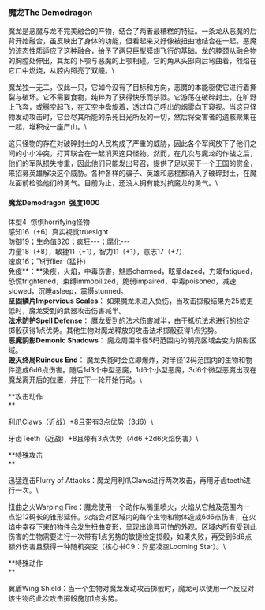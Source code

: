 ### 魔龙The Demodragon 

魔龙是恶魔与龙不完美融合的产物，结合了两者最糟糕的特征。一条龙从恶魔的后背开始融合，虽反映出了身体的功能，但看起来又好像被扭曲地结合在一起。恶魔的流态性质适应了这种融合，给予了两只巨型膜翅飞行的基础。龙的脖颈从融合物的胸膛处伸出，其龙的下颚与恶魔的上颚相碰。它的角从头部向后弯曲着，烈焰在它口中燃烧，从腔内照亮了双瞳。\

魔龙独一无二，仅此一只，它如今没有了目标和方向，恶魔的本能驱使它进行着撕裂与破坏。它不需要食物，纯粹为了获得快乐而杀戮。它游荡在破碎封土，在旷野上飞奔，或腾空起飞，在天空中盘旋着，透过自己呼出的烟雾向下窥视。当这只怪物发动攻击时，它会尽其所能的杀死目光所及的一切，然后将受害者的遗骸聚集在一起，堆积成一座尸山。\

这只怪物的存在对破碎封土的人民构成了严重的威胁，因此各个军阀放下了他们之间的小小冲突，打算联合在一起消灭这只怪物。然而，在几次与魔龙的作战之后，他们的军队损失惨重，因此他们只能发出号召，提供了足以买下一个王国的赏金，来招募英雄解决这个威胁。各种各样的骗子、英雄和恶棍都涌入了破碎封土，在魔龙面前检验他们的勇气。目前为止，还没人拥有能对抗魔龙的勇气。\

#### 魔龙Demodragon  强度1000 

体型4  惊惧horrifying怪物\
感知16（+6）真实视觉truesight\
防御19；生命值320；疯狂---；腐化---\
力量18（+8），敏捷11（+1），智力11（+1），意志17（+7）\
速度16；飞行flier（猛扑）\
免疫**：**染疾，火焰，中毒伤害，魅惑charmed，眩晕dazed，力竭fatigued，恐慌frightened，束缚immobilized，脆弱impaired，中毒poisoned，减速slowed，沉睡asleep，震慑stunned。\
**坚固鳞片Impervious Scales**：
如果魔龙未进入负伤，当攻击掷骰结果为25或更低时，魔龙受到的武器攻击伤害减半。\
**法术防护Spell Defense**：
魔龙受到的法术伤害减半，由于抵抗法术进行的检定掷骰获得1点优势。其他生物对魔龙释放的攻击法术掷骰获得1点劣势。\
**恶魔阴影Demonic Shadows**：
魔龙周围半径5码范围内的明亮区域会变为阴影区域。\
**毁灭终局Ruinous End**：
魔龙失能时会立即爆炸，对半径12码范围内的生物和物件造成6d6点伤害。随后1d3个中型恶魔，1d6个小型恶魔，3d6个微型恶魔出现在魔龙离开后的位置，并在下一轮开始行动。\

**攻击动作\
**

利爪Claws（近战）+8且带有3点优势（3d6）\

牙齿Teeth（近战）+8且带有3点优势（4d6 +2d6火焰伤害）\

**特殊攻击\
**

迅猛连击Flurry of
Attacks：魔龙用利爪Claws进行两次攻击，再用牙齿teeth进行一次。\

扭曲之火Warping
Fire：魔龙使用一个动作从嘴里喷火，火焰从它触及范围内一点沿12码长的锥形延伸。火焰会对区域内的每个生物和物体造成6d6点伤害，在火焰中幸存下来的物件会发生扭曲变形，呈现出诡异可怕的外观。区域内所有受到此伤害的生物需要进行一次带有1点劣势的敏捷检定掷骰，如果失败，再受到6d6点额外伤害且获得一种随机突变（核心书C9：异星凌空Looming
Star）。\

**特殊动作\
**

翼盾Wing
Shield：当一个生物对魔龙发动攻击掷骰时，魔龙可以使用一个反应对该生物的此次攻击掷骰施加1点劣势。
